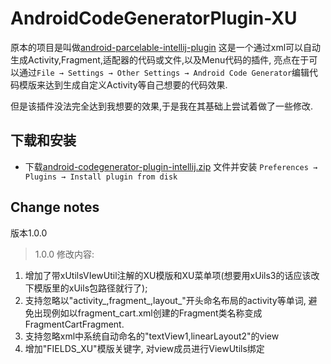 # AndroidCodeGeneratorPlugin-XU

原本的项目是叫做[android-parcelable-intellij-plugin](https://github.com/mcharmas/android-parcelable-intellij-plugin) 
这是一个通过xml可以自动生成Activity,Fragment,适配器的代码或文件,以及Menu代码的插件, 
亮点在于可以通过`File → Settings → Other Settings → Android Code Generator`编辑代码模版来达到生成自定义Activity等自己想要的代码效果.

但是该插件没法完全达到我想要的效果,于是我在其基础上尝试着做了一些修改.

下载和安装
-------

- 下载[android-codegenerator-plugin-intellij.zip](https://github.com/anyanmolong/AndroidCodeGeneratorPlugin-XU/blob/master/android-codegenerator-plugin-intellij-master/android-codegenerator-plugin-intellij.zip) 文件并安装 `Preferences → Plugins → Install plugin from disk`

Change notes
-------

版本1.0.0
>1.0.0 修改内容:
 1. 增加了带xUtilsVIewUtil注解的XU模版和XU菜单项(想要用xUils3的话应该改下模版里的xUils包路径就行了);
 2. 支持忽略以"activity_,fragment_,layout_"开头命名布局的activity等单词, 避免出现例如以fragment_cart.xml创建的Fragment类名称变成FragmentCartFragment.
 3. 支持忽略xml中系统自动命名的"textView1,linearLayout2"的view
 4. 增加"FIELDS_XU"模版关键字, 对view成员进行ViewUtils绑定
